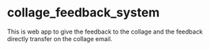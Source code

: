 # collage_feedback_system
This is web app to give the feedback to the collage and the feedback directly transfer on the collage email.
